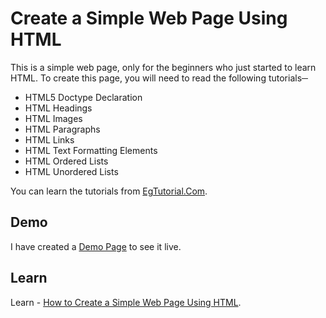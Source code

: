 # Create a Simple Web Page Using HTML
This is a simple web page, only for the beginners who just started to learn HTML. To create this page, you will need to read the following tutorials─
- HTML5 Doctype Declaration
- HTML Headings
- HTML Images
- HTML Paragraphs
- HTML Links
- HTML Text Formatting Elements
- HTML Ordered Lists
- HTML Unordered Lists

You can learn the tutorials from [EgTutorial.Com](http://www.egtutorial.com/html/html-tutorial/).
## Demo
I have created a [Demo Page](https://egtutorial.github.io/HTML-simple-web-page/) to see it live.
## Learn
Learn - [How to Create a Simple Web Page Using HTML](http://www.egtutorial.com/html/how-to-create-a-simple-web-page-using-html/).
